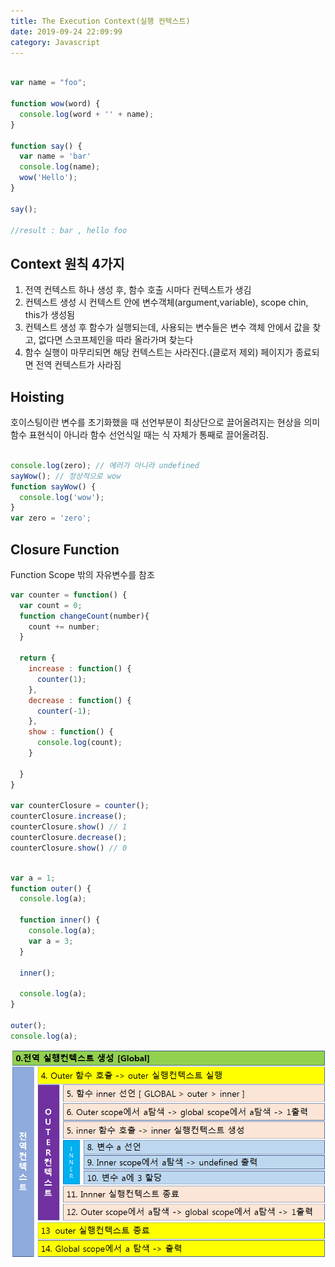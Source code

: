 ```yaml
---
title: The Execution Context(실행 컨텍스트)
date: 2019-09-24 22:09:99
category: Javascript
---
```


```js

var name = "foo";

function wow(word) {
  console.log(word + '' + name);
}

function say() {
  var name = 'bar'
  console.log(name);
  wow('Hello');
}

say();

//result : bar , hello foo


```

## Context 원칙 4가지
1. 전역 컨텍스트 하나 생성 후, 함수 호출 시마다 컨텍스트가 생김
2. 컨텍스트 생성 시 컨텍스트 안에 변수객체(argument,variable), scope chin, this가 생성됨
3. 컨텍스트 생성 후 함수가 실행되는데, 사용되는 변수들은 변수 객체 안에서 값을 찾고, 없다면 스코프체인을 따라 올라가며 찾는다
4. 함수 실행이 마무리되면 해당 컨텍스트는 사라진다.(클로저 제외) 페이지가 종료되면 전역 컨텍스트가 사라짐

## Hoisting

호이스팅이란 변수를 초기화했을 때 선언부분이 최상단으로 끌어올려지는 현상을 의미
함수 표현식이 아니라 함수 선언식일 때는 식 자체가 통째로 끌어올려짐.

```js

console.log(zero); // 에러가 아니라 undefined
sayWow(); // 정상적으로 wow
function sayWow() {
  console.log('wow');
}
var zero = 'zero';


```


## Closure Function

Function Scope 밖의 자유변수를 참조

```js
var counter = function() {
  var count = 0;
  function changeCount(number){
    count += number;
  }

  return {
    increase : function() {
      counter(1);
    },
    decrease : function() {
      counter(-1);
    },
    show : function() {
      console.log(count);
    }

  }
}

var counterClosure = counter();
counterClosure.increase();
counterClosure.show() // 1
counterClosure.decrease();
counterClosure.show() // 0

```


```js

var a = 1;
function outer() {
  console.log(a);

  function inner() {
    console.log(a);
    var a = 3;
  }

  inner();

  console.log(a);
}

outer();
console.log(a);

```

![](./images/EC.png)